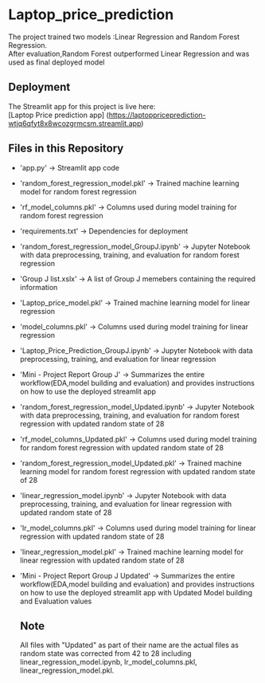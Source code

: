 # Laptop_price_prediction

The project trained two models :Linear Regression and Random Forest Regression.  
After evaluation,Random Forest outperformed Linear Regression and was used as final deployed model

## Deployment

The Streamlit app for this project is live here:  
[Laptop Price prediction app] (https://laptoppriceprediction-wtjq6qfyt8x8wcozgrmcsm.streamlit.app)

## Files in this Repository
- 'app.py' → Streamlit app code  
- 'random_forest_regression_model.pkl' → Trained machine learning model for random forest regression
- 'rf_model_columns.pkl' → Columns used during model training for random forest regression
- 'requirements.txt' → Dependencies for deployment  
- 'random_forest_regression_model_GroupJ.ipynb' → Jupyter Notebook with data preprocessing, training, and evaluation for random forest regression
- 'Group J list.xslx' → A list of Group J memebers containing the required information
- 'Laptop_price_model.pkl' → Trained machine learning model for linear regression
- 'model_columns.pkl' → Columns used during model training for linear regression
- 'Laptop_Price_Prediction_GroupJ.ipynb' → Jupyter Notebook with data preprocessing, training, and evaluation for linear regression
- 'Mini - Project Report Group J' → Summarizes the entire workflow(EDA,model building and evaluation) and provides instructions on how to use the deployed streamlit app
- 'random_forest_regression_model_Updated.ipynb' → Jupyter Notebook with data preprocessing, training, and evaluation for random forest regression with updated random state of 28
- 'rf_model_columns_Updated.pkl' → Columns used during model training for random forest regression with updated random state of 28
- 'random_forest_regression_model_Updated.pkl' → Trained machine learning model for random forest regression with updated random state of 28
- 'linear_regression_model.ipynb' → Jupyter Notebook with data preprocessing, training, and evaluation for linear regression with updated random state of 28
- 'lr_model_columns.pkl' → Columns used during model training for linear regression with updated random state of 28
- 'linear_regression_model.pkl' → Trained machine learning model for linear regression with updated random state of 28
- 'Mini - Project Report Group J Updated' → Summarizes the entire workflow(EDA,model building and evaluation) and provides instructions on how to use the deployed streamlit app with Updated Model building and Evaluation values

  ## Note
  All files with "Updated" as part of their name are the actual files as random state was corrected from 42 to 28 including linear_regression_model.ipynb, lr_model_columns.pkl, linear_regression_model.pkl.

